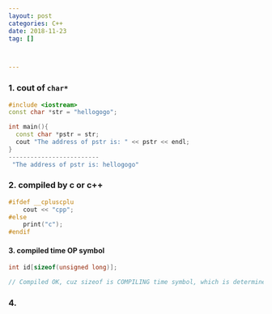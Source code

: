 ```yaml
---
layout: post
categories: C++
date: 2018-11-23
tag: [] 



---
```

### 1.  cout of `char*`

```c++
#include <iostream>
const char *str = "hellogogo";

int main(){
  const char *pstr = str;
  cout "The address of pstr is: " << pstr << endl;
}
-------------------------
 "The address of pstr is: hellogogo"
```



### 2. compiled by c or c++

```cpp
#ifdef __cpluscplu
	cout << "cpp";
#else
	print("c");
#endif
```



#### 3. compiled time OP symbol

```cpp
int id[sizeof(unsigned long)];

// Compiled OK, cuz sizeof is COMPILING time symbol, which is determined in compile, regarded as machine-dependent constant.
```



### 4.